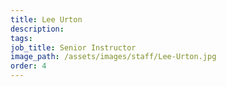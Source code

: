 ```yaml
---
title: Lee Urton
description:
tags: 
job_title: Senior Instructor
image_path: /assets/images/staff/Lee-Urton.jpg
order: 4
---
```

